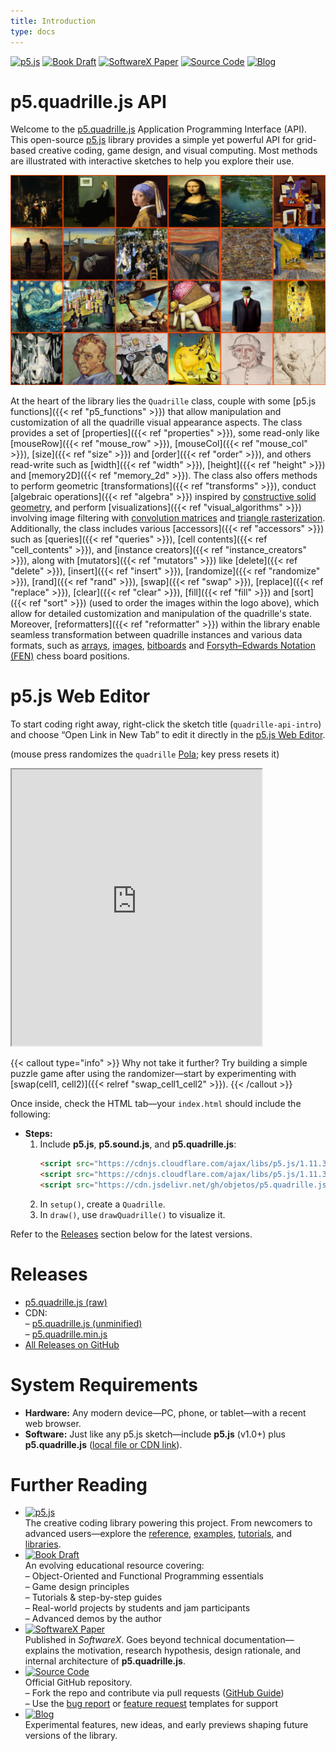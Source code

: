 ```yaml
---
title: Introduction
type: docs
---
```


[![p5.js](https://img.shields.io/badge/p5.js-ED225D?logo=p5.js&logoColor=white)](https://p5js.org/)
[![Book Draft](https://img.shields.io/badge/Book_Draft-228B22?logo=mdbook)](https://objetos.github.io/docs/)
[![SoftwareX Paper](https://img.shields.io/badge/SoftwareX_Paper-0066CC?logo=livejournal)](https://www.sciencedirect.com/science/article/pii/S2352711024002097)
[![Source Code](https://img.shields.io/badge/Source_Code-181717?logo=github)](https://github.com/objetos/p5.quadrille.js)
[![Blog](https://img.shields.io/badge/Blog-0A0A0A?logo=dev.to&logoColor=white)](https://jpcharalambosh.co/tags/p5.quadrille.js/)

# p5.quadrille.js API

Welcome to the [p5.quadrille.js](https://github.com/objetos/p5.quadrille.js) Application Programming Interface (API). This open-source [p5.js](https://p5js.org/) library provides a simple yet powerful API for grid-based creative coding, game design, and visual computing. Most methods are illustrated with interactive sketches to help you explore their use.

![Quadrille cells sorted by their luminance levels.](p5.quadrille.js.png)

At the heart of the library lies the `Quadrille` class, couple with some [p5.js functions]({{< ref "p5_functions" >}}) that allow manipulation and customization of all the quadrille visual appearance aspects. The class provides a set of [properties]({{< ref "properties" >}}), some read-only like [mouseRow]({{< ref "mouse_row" >}}), [mouseCol]({{< ref "mouse_col" >}}), [size]({{< ref "size" >}}) and [order]({{< ref "order" >}}), and others read-write such as [width]({{< ref "width" >}}), [height]({{< ref "height" >}}) and [memory2D]({{< ref "memory_2d" >}}). The class also offers methods to perform geometric [transformations]({{< ref "transforms" >}}), conduct [algebraic operations]({{< ref "algebra" >}}) inspired by [constructive solid geometry](https://en.wikipedia.org/wiki/Constructive_solid_geometry), and perform [visualizations]({{< ref "visual_algorithms" >}}) involving image filtering with [convolution matrices](https://en.wikipedia.org/wiki/Kernel_%28image_processing%29) and [triangle rasterization](https://fgiesen.wordpress.com/2013/02/06/the-barycentric-conspirac/). Additionally, the class includes various [accessors]({{< ref "accessors" >}}) such as [queries]({{< ref "queries" >}}), [cell contents]({{< ref "cell_contents" >}}), and [instance creators]({{< ref "instance_creators" >}}), along with [mutators]({{< ref "mutators" >}}) like [delete]({{< ref "delete" >}}), [insert]({{< ref "insert" >}}), [randomize]({{< ref "randomize" >}}), [rand]({{< ref "rand" >}}), [swap]({{< ref "swap" >}}), [replace]({{< ref "replace" >}}), [clear]({{< ref "clear" >}}), [fill]({{< ref "fill" >}}) and [sort]({{< ref "sort" >}}) (used to order the images within the logo above), which allow for detailed customization and manipulation of the quadrille's state. Moreover, [reformatters]({{< ref "reformatter" >}}) within the library enable seamless transformation between quadrille instances and various data formats, such as [arrays](https://developer.mozilla.org/en-US/docs/Web/JavaScript/Reference/Global_Objects/Array), [images](https://p5js.org/reference/#/p5.Image), [bitboards](https://en.wikipedia.org/wiki/Bitboard) and [Forsyth–Edwards Notation (FEN)](https://en.wikipedia.org/wiki/Forsyth%E2%80%93Edwards_Notation) chess board positions.

# p5.js Web Editor

To start coding right away, right-click the sketch title (`quadrille-api-intro`) and choose “Open Link in New Tab” to edit it directly in the [p5.js Web Editor](https://editor.p5js.org).  

(mouse press randomizes the `quadrille` [Pola](https://en.wikipedia.org/wiki/Policarpa_Salavarrieta); key press resets it)  
<iframe src="https://editor.p5js.org/nakednous/full/FHb4aijva" width="400" height="442"></iframe>

{{< callout type="info" >}}
Why not take it further? Try building a simple puzzle game after using the randomizer—start by experimenting with [swap(cell1, cell2)]({{< relref "swap_cell1_cell2" >}}).
{{< /callout >}}

Once inside, check the HTML tab—your `index.html` should include the following:

- **Steps:**  
  1. Include **p5.js**, **p5.sound.js**, and **p5.quadrille.js**:  
     ```html
     <script src="https://cdnjs.cloudflare.com/ajax/libs/p5.js/1.11.3/p5.js"></script>
     <script src="https://cdnjs.cloudflare.com/ajax/libs/p5.js/1.11.3/addons/p5.sound.min.js"></script>
     <script src="https://cdn.jsdelivr.net/gh/objetos/p5.quadrille.js/p5.quadrille.min.js"></script>
     ```
  2. In `setup()`, create a `Quadrille`.  
  3. In `draw()`, use `drawQuadrille()` to visualize it.  

Refer to the [Releases](#releases) section below for the latest versions.

# Releases

- [p5.quadrille.js (raw)](https://raw.githubusercontent.com/objetos/p5.quadrille.js/main/p5.quadrille.js)  
- CDN:  
  – [p5.quadrille.js (unminified)](https://cdn.jsdelivr.net/gh/objetos/p5.quadrille.js/p5.quadrille.js)  
  – [p5.quadrille.min.js](https://cdn.jsdelivr.net/gh/objetos/p5.quadrille.js/p5.quadrille.min.js)  
- [All Releases on GitHub](https://github.com/objetos/p5.quadrille.js/releases)

# System Requirements

- **Hardware:** Any modern device—PC, phone, or tablet—with a recent web browser.  
- **Software:** Just like any p5.js sketch—include **p5.js** (v1.0+) plus **p5.quadrille.js** ([local file or CDN link](#releases)).

# Further Reading

- [![p5.js](https://img.shields.io/badge/p5.js-ED225D?logo=p5.js&logoColor=white)](https://p5js.org/)  
  The creative coding library powering this project. From newcomers to advanced users—explore the [reference](https://p5js.org/reference/), [examples](https://p5js.org/examples/), [tutorials](https://p5js.org/learn/), and [libraries](https://p5js.org/libraries/).
- [![Book Draft](https://img.shields.io/badge/Book_Draft-228B22?logo=mdbook)](https://objetos.github.io/docs/)  
  An evolving educational resource covering:  
  – Object-Oriented and Functional Programming essentials  
  – Game design principles  
  – Tutorials & step-by-step guides  
  – Real-world projects by students and jam participants  
  – Advanced demos by the author
- [![SoftwareX Paper](https://img.shields.io/badge/SoftwareX_Paper-0066CC?logo=livejournal)](https://www.sciencedirect.com/science/article/pii/S2352711024002097)  
  Published in *SoftwareX*. Goes beyond technical documentation—explains the motivation, research hypothesis, design rationale, and internal architecture of **p5.quadrille.js**.
- [![Source Code](https://img.shields.io/badge/Source_Code-181717?logo=github)](https://github.com/objetos/p5.quadrille.js)  
  Official GitHub repository.  
  – Fork the repo and contribute via pull requests ([GitHub Guide](https://docs.github.com/en/get-started/quickstart/contributing-to-projects))  
  – Use the [bug report](https://github.com/objetos/p5.quadrille.js/blob/main/.github/ISSUE_TEMPLATE/bug_report.md) or [feature request](https://github.com/objetos/p5.quadrille.js/blob/main/.github/ISSUE_TEMPLATE/feature_request.md) templates for support
- [![Blog](https://img.shields.io/badge/Blog-0A0A0A?logo=dev.to&logoColor=white)](https://jpcharalambosh.co/tags/p5.quadrille.js/)  
Experimental features, new ideas, and early previews shaping future versions of the library.